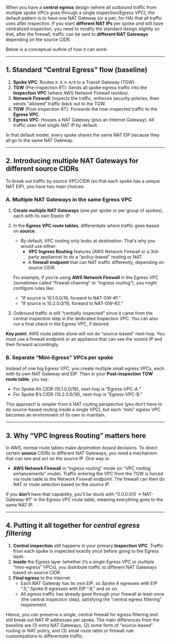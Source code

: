 When you have a **central egress** design (where all outbound traffic from multiple spoke VPCs goes through a single inspection/Egress VPC), the default pattern is to have one NAT Gateway (or a pair, for HA) that all traffic uses after inspection. If you want **different NAT IPs** per spoke *and* still have centralized inspection, you need to modify the standard design slightly so that, after the firewall, traffic can be sent to **different NAT Gateways** depending on the source CIDR.

Below is a conceptual outline of how it can work:

---

## 1. Standard “Central Egress” flow (baseline)

1. **Spoke VPC**: Routes `0.0.0.0/0` to a Transit Gateway (TGW).  
2. **TGW** (Pre-inspection RT): Sends all spoke egress traffic into the **Inspection VPC** (where AWS Network Firewall resides).  
3. **Network Firewall**: Inspects the traffic, enforces security policies, then sends “allowed” traffic *back* out to the TGW.  
4. **TGW** (Post-inspection RT): Forwards the now-inspected traffic to the **Egress VPC**.  
5. **Egress VPC**: Houses a NAT Gateway (plus an Internet Gateway). All traffic uses that single NAT IP by default.

In that default model, every spoke shares the same NAT EIP because they all go to the same NAT Gateway.  

---

## 2. Introducing multiple NAT Gateways for different source CIDRs

To break out traffic by source VPC/CIDR (so that each spoke has a unique NAT EIP), you have two main choices:

### **A. Multiple NAT Gateways in the same Egress VPC**

1. **Create multiple NAT Gateways** (one per spoke or per group of spokes), each with its own Elastic IP.  
2. In the **Egress VPC route tables**, differentiate where traffic goes based on **source**. 
   - By default, VPC routing only looks at *destination*. That’s why you would use either:  
     - **VPC Ingress Routing** features (AWS Network Firewall or a 3rd-party appliance) to do a “policy-based” routing or NAT.  
     - A **firewall endpoint** that can NAT traffic differently, depending on source CIDR.  

   For example, if you’re using **AWS Network Firewall** in the Egress VPC (sometimes called “firewall chaining” or “ingress routing”), you might configure rules like:  
   - “If source is 10.1.0.0/16, forward to NAT-GW-#1.”  
   - “If source is 10.2.0.0/16, forward to NAT-GW-#2.”  

3. Outbound traffic is still “centrally inspected” since it came from the central inspection step in the dedicated Inspection VPC. You can also run a final check in the Egress VPC, if desired.  

**Key point:** AWS route tables alone will not do “source-based” next-hop. You must use a firewall endpoint or an appliance that can see the source IP and then forward accordingly.

### **B. Separate “Mini-Egress” VPCs** per spoke

Instead of one big Egress VPC, you create multiple small egress VPCs, each with its own NAT Gateway and EIP. Then in your **Post-inspection TGW route table**, you say:

- For Spoke A’s CIDR (10.1.0.0/16), next-hop is “Egress-VPC-A.”  
- For Spoke B’s CIDR (10.2.0.0/16), next-hop is “Egress-VPC-B.”

This approach is simpler from a NAT routing perspective (you don’t have to do source-based routing inside a single VPC), but each “mini” egress VPC becomes an environment of its own to maintain.

---

## 3. Why “VPC Ingress Routing” matters here

In AWS, normal route tables make *destination-based* decisions. To direct certain **source** CIDRs to different NAT Gateways, you need a mechanism that can see and act on the source IP. One way is:

- **AWS Network Firewall** in “ingress routing” mode (or “VPC routing enhancements” mode). Traffic entering the VPC from the TGW is forced via route table to the Network Firewall endpoint. The firewall can then do NAT or route selection based on the *source* IP.  

If you **don’t** have that capability, you’ll be stuck with “0.0.0.0/0 → NAT-Gateway-#1” in the Egress VPC route table, meaning everything goes to the same NAT IP.

---

## 4. Putting it all together for *central egress filtering*

1. **Central inspection** still happens in your primary **Inspection VPC**. Traffic from each spoke is inspected exactly once before going to the Egress layer.  
2. **Inside** the Egress layer (whether it’s a single Egress VPC or multiple “mini-egress” VPCs), you distribute traffic to different NAT Gateways based on source CIDR.  
3. **Final egress** to the Internet:  
   - Each NAT Gateway has its own EIP, so Spoke A egresses with EIP “.5,” Spoke B egresses with EIP “.6,” and so on.  
   - All egress traffic has already gone through your firewall at least once (the central inspection step), satisfying the “central egress filtering” requirement.

Hence, you *can* preserve a single, central firewall for egress filtering *and* still break out NAT IP addresses per spoke. The main differences from the baseline are (1) extra NAT Gateways, (2) some form of “source-based” routing or NAT policy, and (3) small route table or firewall rule customizations to differentiate traffic.
